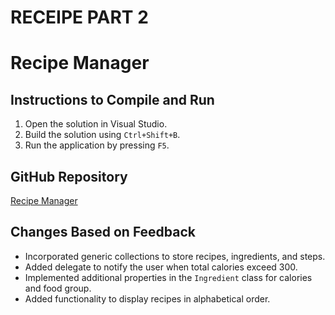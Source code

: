 # RECEIPE PART 2
# Recipe Manager

## Instructions to Compile and Run
1. Open the solution in Visual Studio.
2. Build the solution using `Ctrl+Shift+B`.
3. Run the application by pressing `F5`.

## GitHub Repository
[Recipe Manager](vvv)

## Changes Based on Feedback
- Incorporated generic collections to store recipes, ingredients, and steps.
- Added delegate to notify the user when total calories exceed 300.
- Implemented additional properties in the `Ingredient` class for calories and food group.
- Added functionality to display recipes in alphabetical order.
